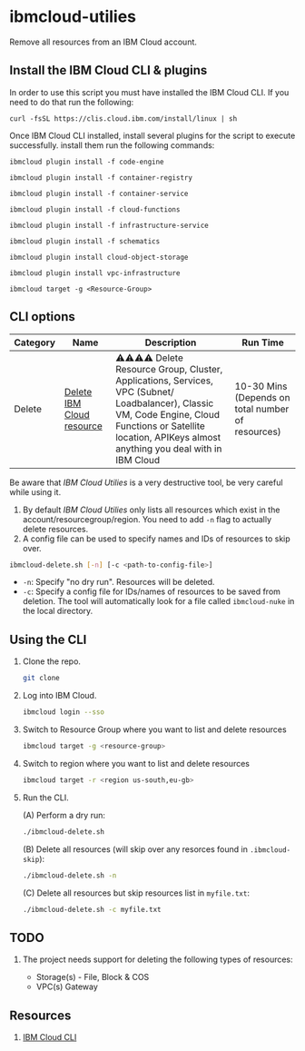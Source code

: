 # ibmcloud-utilies

Remove all resources from an IBM Cloud account.

## Install the IBM Cloud CLI & plugins

In order to use this script you must have installed the IBM Cloud CLI. If you need to do that run the following:
```
curl -fsSL https://clis.cloud.ibm.com/install/linux | sh
```

Once IBM Cloud CLI installed,  install several plugins for the script to execute successfully.
install them run the following commands:

```
ibmcloud plugin install -f code-engine
```

```
ibmcloud plugin install -f container-registry
```

```
ibmcloud plugin install -f container-service
```

```
ibmcloud plugin install -f cloud-functions
```

```
ibmcloud plugin install -f infrastructure-service
```

```
ibmcloud plugin install -f schematics
```

```
ibmcloud plugin install cloud-object-storage
```

```
ibmcloud plugin install vpc-infrastructure
```

```
ibmcloud target -g <Resource-Group>
```  

## CLI options

| Category | Name                                                                       | Description          | Run Time |
|--------|----------------------------------------------------------------------------|----------------------|----------|
| Delete    | [Delete IBM Cloud resource](./ibmcloud-delete.sh) |⚠️⚠️⚠️⚠️ Delete Resource Group, Cluster, Applications, Services, VPC (Subnet/ Loadbalancer), Classic VM, Code Engine, Cloud Functions or Satellite location, APIKeys almost anything you deal with in IBM Cloud | 10-30 Mins (Depends on total number of resources)  |

Be aware that *IBM Cloud Utilies* is a very destructive tool, be very careful while using it. 


1. By default *IBM Cloud Utilies* only lists all resources which exist in the account/resourcegroup/region. You need to add `-n` flag to actually delete resources.
2. A config file can be used to specify names and IDs of resources to skip over.

```bash
ibmcloud-delete.sh [-n] [-c <path-to-config-file>]
```

* `-n`: Specify "no dry run". Resources will be deleted.
* `-c`: Specify a config file for IDs/names of resources to be saved from deletion. The tool will automatically look for a file called `ibmcloud-nuke` in the local directory.

## Using the CLI

1. Clone the repo.

   ```bash
   git clone
   ```

2. Log into IBM Cloud.

   ```bash
   ibmcloud login --sso
   ```
3. Switch to Resource Group where you want to list and delete resources

   ```bash
   ibmcloud target -g <resource-group>
   ```
4. Switch to region where you want to list and delete resources

   ```bash
   ibmcloud target -r <region us-south,eu-gb>
   ```

4. Run the CLI.

   (A) Perform a dry run:

   ```bash
   ./ibmcloud-delete.sh
   ```

   (B) Delete all resources (will skip over any resorces found in `.ibmcloud-skip`):

   ```bash
   ./ibmcloud-delete.sh -n
   ```

   (C) Delete all resources but skip resources list in `myfile.txt`:

   ```bash
   ./ibmcloud-delete.sh -c myfile.txt
   ```

## TODO

1. The project needs support for deleting the following types of resources:

   * Storage(s) - File, Block & COS
   * VPC(s) Gateway
  
## Resources

1. [IBM Cloud CLI](https://cloud.ibm.com/docs/cli?topic=cli-getting-started)